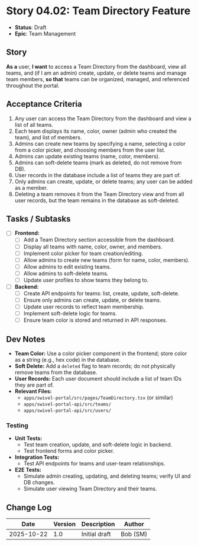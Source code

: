 # Story 04.02: Team Directory Feature

- **Status**: Draft
- **Epic**: Team Management

## Story

**As a** user,
**I want** to access a Team Directory from the dashboard, view all teams, and (if I am an admin) create, update, or delete teams and manage team members,
**so that** teams can be organized, managed, and referenced throughout the portal.

## Acceptance Criteria

1. Any user can access the Team Directory from the dashboard and view a list of all teams.
2. Each team displays its name, color, owner (admin who created the team), and list of members.
3. Admins can create new teams by specifying a name, selecting a color from a color picker, and choosing members from the user list.
4. Admins can update existing teams (name, color, members).
5. Admins can soft-delete teams (mark as deleted, do not remove from DB).
6. User records in the database include a list of teams they are part of.
7. Only admins can create, update, or delete teams; any user can be added as a member.
8. Deleting a team removes it from the Team Directory view and from all user records, but the team remains in the database as soft-deleted.

## Tasks / Subtasks

- [ ] **Frontend:**
  - [ ] Add a Team Directory section accessible from the dashboard.
  - [ ] Display all teams with name, color, owner, and members.
  - [ ] Implement color picker for team creation/editing.
  - [ ] Allow admins to create new teams (form for name, color, members).
  - [ ] Allow admins to edit existing teams.
  - [ ] Allow admins to soft-delete teams.
  - [ ] Update user profiles to show teams they belong to.
- [ ] **Backend:**
  - [ ] Create API endpoints for teams: list, create, update, soft-delete.
  - [ ] Ensure only admins can create, update, or delete teams.
  - [ ] Update user records to reflect team membership.
  - [ ] Implement soft-delete logic for teams.
  - [ ] Ensure team color is stored and returned in API responses.

## Dev Notes

- **Team Color:** Use a color picker component in the frontend; store color as a string (e.g., hex code) in the database.
- **Soft Delete:** Add a `deleted` flag to team records; do not physically remove teams from the database.
- **User Records:** Each user document should include a list of team IDs they are part of.
- **Relevant Files:**
  - `apps/swivel-portal/src/pages/TeamDirectory.tsx` (or similar)
  - `apps/swivel-portal-api/src/teams/`
  - `apps/swivel-portal-api/src/users/`

### Testing

- **Unit Tests:**
  - Test team creation, update, and soft-delete logic in backend.
  - Test frontend forms and color picker.
- **Integration Tests:**
  - Test API endpoints for teams and user-team relationships.
- **E2E Tests:**
  - Simulate admin creating, updating, and deleting teams; verify UI and DB changes.
  - Simulate user viewing Team Directory and their teams.

## Change Log

| Date       | Version | Description   | Author   |
| ---------- | ------- | ------------- | -------- |
| 2025-10-22 | 1.0     | Initial draft | Bob (SM) |
